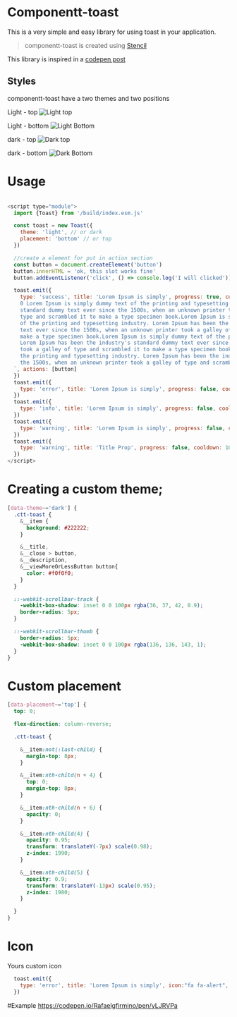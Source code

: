 # Componentt-toast

This is a very simple and easy library for using toast in your application. 
 
> componentt-toast is created using [Stencil](https://stenciljs.com/) 

This library is inspired in a [codepen post](https://codepen.io/mtsgeneroso/pen/JVWqKe)


## Styles
componentt-toast have a two themes and two positions

Light - top
![Light top](readme-images/light-top.png)

Light - bottom 
![Light Bottom](readme-images/light-bottom.png)


dark - top
![Dark top](readme-images/dark-top.png)

dark - bottom 
![Dark Bottom](readme-images/dark-bottom.png)


# Usage

```js

<script type="module">
  import {Toast} from '/build/index.esm.js'

  const toast = new Toast({
    theme: 'light', // or dark
    placement: 'bottom' // or top
  })

  //create a element for put in action section   
  const button = document.createElement('button')
  button.innerHTML = 'ok, this slot works fine'
  button.addEventListener('click', () => console.log('I will clicked'))

  toast.emit({
    type: 'success', title: 'Lorem Ipsum is simply', progress: true, cooldown: 100000, description: `
    0 Lorem Ipsum is simply dummy text of the printing and typesetting industry. Lorem Ipsum has been the industry's
    standard dummy text ever since the 1500s, when an unknown printer took a galley of
    type and scrambled it to make a type specimen book.Lorem Ipsum is simply dummy text
    of the printing and typesetting industry. Lorem Ipsum has been the industry's standard dumm
    text ever since the 1500s, when an unknown printer took a galley of type and scrambled it to
    make a type specimen book.Lorem Ipsum is simply dummy text of the printing and typesetting industry.
    Lorem Ipsum has been the industry's standard dummy text ever since the 1500s, when an unknown printer
    took a galley of type and scrambled it to make a type specimen book.Lorem Ipsum is simply dummy text of
    the printing and typesetting industry. Lorem Ipsum has been the industry's standard dummy text ever since
    the 1500s, when an unknown printer took a galley of type and scrambled it to make a type specimen book.
  `, actions: [button]
  })
  toast.emit({
    type: 'error', title: 'Lorem Ipsum is simply', progress: false, cooldown: 100000, actions: [button]
  })
  toast.emit({
    type: 'info', title: 'Lorem Ipsum is simply', progress: false, cooldown: 100000
  })
  toast.emit({
    type: 'warning', title: 'Lorem Ipsum is simply', progress: false, cooldown: 100000, actions: [button]
  })
  toast.emit({
    type: 'warning', title: 'Title Prop', progress: false, cooldown: 100000
  })
</script>
```

# Creating a custom theme;
```css
[data-theme~='dark'] {
  .ctt-toast {
    &__item {
      background: #222222;
    }

    &__title,
    &__close > button,
    &__description,
    &__viewMoreOrLessButton button{
      color: #f0f0f0;
    }
  }

  ::-webkit-scrollbar-track {
    -webkit-box-shadow: inset 0 0 100px rgba(36, 37, 42, 0.9);
    border-radius: 5px;
  }

  ::-webkit-scrollbar-thumb {
    border-radius: 5px;
    -webkit-box-shadow: inset 0 0 100px rgba(136, 136, 143, 1);
  }
}
```
# Custom placement
```css
[data-placement~='top'] {
  top: 0;

  flex-direction: column-reverse;

  .ctt-toast {

    &__item:not(:last-child) {
      margin-top: 8px;
    }

    &__item:nth-child(n + 4) {
      top: 0;
      margin-top: 8px;
    }

    &__item:nth-child(n + 6) {
      opacity: 0;
    }

    &__item:nth-child(4) {
      opacity: 0.95;
      transform: translateY(-7px) scale(0.98);
      z-index: 1990;
    }

    &__item:nth-child(5) {
      opacity: 0.9;
      transform: translateY(-13px) scale(0.95);
      z-index: 1980;
    }

  }
}
```

# Icon

Yours custom icon 

```js
  toast.emit({
    type: 'error', title: 'Lorem Ipsum is simply', icon:"fa fa-alert", progress: false, cooldown: 100000, actions: [button]
  })
```


#Example
https://codepen.io/Rafaelgfirmino/pen/yLJRVPa
